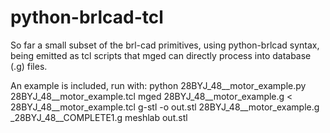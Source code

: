 # python-brlcad-tcl
So far a small subset of the brl-cad primitives, using python-brlcad syntax, being emitted as tcl scripts that mged can directly process into database (.g) files.

An example is included, run with:
python 28BYJ_48__motor_example.py 28BYJ_48__motor_example.tcl
mged 28BYJ_48__motor_example.g < 28BYJ_48__motor_example.tcl
g-stl -o out.stl 28BYJ_48__motor_example.g _28BYJ_48__COMPLETE1.g
meshlab out.stl